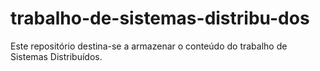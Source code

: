 # trabalho-de-sistemas-distribu-dos
Este repositório destina-se a armazenar o conteúdo do trabalho de Sistemas Distribuídos. 
